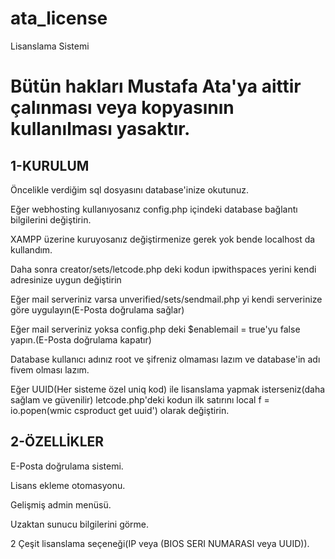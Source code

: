 # ata_license
Lisanslama Sistemi

# Bütün hakları Mustafa Ata'ya aittir çalınması veya kopyasının kullanılması yasaktır.

1-KURULUM​
-------------------

Öncelikle verdiğim sql dosyasını database'inize okutunuz.​

Eğer webhosting kullanıyosanız config.php içindeki database bağlantı bilgilerini değiştirin.​

XAMPP üzerine kuruyosanız değiştirmenize gerek yok bende localhost da kullandım.​

Daha sonra creator/sets/letcode.php deki kodun ipwithspaces yerini kendi adresinize uygun değiştirin​

Eğer mail serveriniz varsa unverified/sets/sendmail.php yi kendi serverinize göre uygulayın(E-Posta doğrulama sağlar)​

Eğer mail serveriniz yoksa config.php deki $enablemail = true'yu false yapın.(E-Posta doğrulama kapatır)​

Database kullanıcı adınız root ve şifreniz olmaması lazım ve database'in adı fivem olması lazım.​

Eğer UUID(Her sisteme özel uniq kod) ile lisanslama yapmak isterseniz(daha sağlam ve güvenilir) letcode.php'deki kodun ilk satırını local f = io.popen(wmic csproduct get uuid')
olarak değiştirin.​

2-ÖZELLİKLER​
-------------------

E-Posta doğrulama sistemi.​

Lisans ekleme otomasyonu.​

Gelişmiş admin menüsü.​

Uzaktan sunucu bilgilerini görme.​

2 Çeşit lisanslama seçeneği(IP veya (BIOS SERI NUMARASI veya UUID)).
